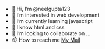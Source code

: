 - 👋 Hi, I’m @neelgupta123
- 👀 I’m interested in web development
- 🌱 I’m currently learning javascript
- 🌱 I know html and css
- 💞️ I’m looking to collaborate on ...
- 📫 How to reach me [My Mail](guptaneelhome@gmail.com)

<!---
neelgupta123/neelgupta123 is a ✨ special ✨ repository because its `README.md` (this file) appears on your GitHub profile.
You can click the Preview link to take a look at your changes.
--->
